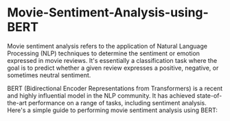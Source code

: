 # Movie-Sentiment-Analysis-using-BERT
Movie sentiment analysis refers to the application of Natural Language Processing (NLP) techniques to determine the sentiment or emotion expressed in movie reviews. It's essentially a classification task where the goal is to predict whether a given review expresses a positive, negative, or sometimes neutral sentiment.

BERT (Bidirectional Encoder Representations from Transformers) is a recent and highly influential model in the NLP community. It has achieved state-of-the-art performance on a range of tasks, including sentiment analysis. Here's a simple guide to performing movie sentiment analysis using BERT:
